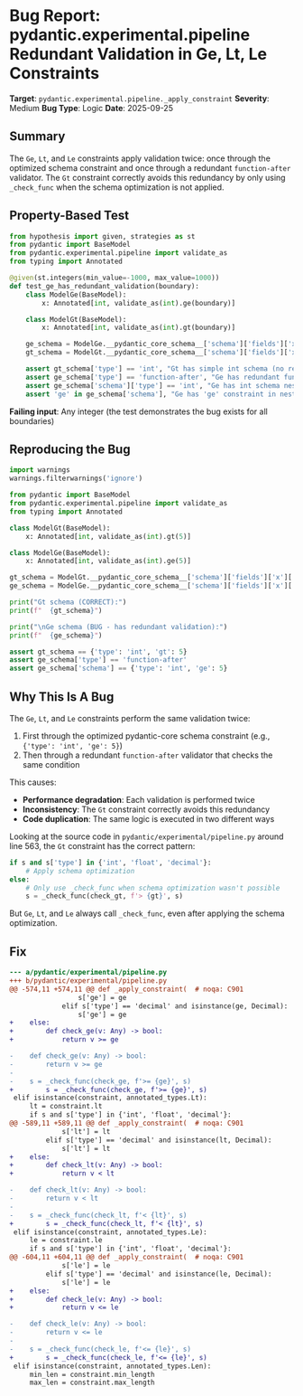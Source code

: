 # Bug Report: pydantic.experimental.pipeline Redundant Validation in Ge, Lt, Le Constraints

**Target**: `pydantic.experimental.pipeline._apply_constraint`
**Severity**: Medium
**Bug Type**: Logic
**Date**: 2025-09-25

## Summary

The `Ge`, `Lt`, and `Le` constraints apply validation twice: once through the optimized schema constraint and once through a redundant `function-after` validator. The `Gt` constraint correctly avoids this redundancy by only using `_check_func` when the schema optimization is not applied.

## Property-Based Test

```python
from hypothesis import given, strategies as st
from pydantic import BaseModel
from pydantic.experimental.pipeline import validate_as
from typing import Annotated

@given(st.integers(min_value=-1000, max_value=1000))
def test_ge_has_redundant_validation(boundary):
    class ModelGe(BaseModel):
        x: Annotated[int, validate_as(int).ge(boundary)]

    class ModelGt(BaseModel):
        x: Annotated[int, validate_as(int).gt(boundary)]

    ge_schema = ModelGe.__pydantic_core_schema__['schema']['fields']['x']['schema']
    gt_schema = ModelGt.__pydantic_core_schema__['schema']['fields']['x']['schema']

    assert gt_schema['type'] == 'int', "Gt has simple int schema (no redundant validation)"
    assert ge_schema['type'] == 'function-after', "Ge has redundant function-after wrapper"
    assert ge_schema['schema']['type'] == 'int', "Ge has int schema nested inside"
    assert 'ge' in ge_schema['schema'], "Ge has 'ge' constraint in nested schema"
```

**Failing input**: Any integer (the test demonstrates the bug exists for all boundaries)

## Reproducing the Bug

```python
import warnings
warnings.filterwarnings('ignore')

from pydantic import BaseModel
from pydantic.experimental.pipeline import validate_as
from typing import Annotated

class ModelGt(BaseModel):
    x: Annotated[int, validate_as(int).gt(5)]

class ModelGe(BaseModel):
    x: Annotated[int, validate_as(int).ge(5)]

gt_schema = ModelGt.__pydantic_core_schema__['schema']['fields']['x']['schema']
ge_schema = ModelGe.__pydantic_core_schema__['schema']['fields']['x']['schema']

print("Gt schema (CORRECT):")
print(f"  {gt_schema}")

print("\nGe schema (BUG - has redundant validation):")
print(f"  {ge_schema}")

assert gt_schema == {'type': 'int', 'gt': 5}
assert ge_schema['type'] == 'function-after'
assert ge_schema['schema'] == {'type': 'int', 'ge': 5}
```

## Why This Is A Bug

The `Ge`, `Lt`, and `Le` constraints perform the same validation twice:
1. First through the optimized pydantic-core schema constraint (e.g., `{'type': 'int', 'ge': 5}`)
2. Then through a redundant `function-after` validator that checks the same condition

This causes:
- **Performance degradation**: Each validation is performed twice
- **Inconsistency**: The `Gt` constraint correctly avoids this redundancy
- **Code duplication**: The same logic is executed in two different ways

Looking at the source code in `pydantic/experimental/pipeline.py` around line 563, the `Gt` constraint has the correct pattern:

```python
if s and s['type'] in {'int', 'float', 'decimal'}:
    # Apply schema optimization
else:
    # Only use _check_func when schema optimization wasn't possible
    s = _check_func(check_gt, f'> {gt}', s)
```

But `Ge`, `Lt`, and `Le` always call `_check_func`, even after applying the schema optimization.

## Fix

```diff
--- a/pydantic/experimental/pipeline.py
+++ b/pydantic/experimental/pipeline.py
@@ -574,11 +574,11 @@ def _apply_constraint(  # noqa: C901
                 s['ge'] = ge
             elif s['type'] == 'decimal' and isinstance(ge, Decimal):
                 s['ge'] = ge
+    else:
+        def check_ge(v: Any) -> bool:
+            return v >= ge

-    def check_ge(v: Any) -> bool:
-        return v >= ge
-
-    s = _check_func(check_ge, f'>= {ge}', s)
+        s = _check_func(check_ge, f'>= {ge}', s)
 elif isinstance(constraint, annotated_types.Lt):
     lt = constraint.lt
     if s and s['type'] in {'int', 'float', 'decimal'}:
@@ -589,11 +589,11 @@ def _apply_constraint(  # noqa: C901
             s['lt'] = lt
         elif s['type'] == 'decimal' and isinstance(lt, Decimal):
             s['lt'] = lt
+    else:
+        def check_lt(v: Any) -> bool:
+            return v < lt

-    def check_lt(v: Any) -> bool:
-        return v < lt
-
-    s = _check_func(check_lt, f'< {lt}', s)
+        s = _check_func(check_lt, f'< {lt}', s)
 elif isinstance(constraint, annotated_types.Le):
     le = constraint.le
     if s and s['type'] in {'int', 'float', 'decimal'}:
@@ -604,11 +604,11 @@ def _apply_constraint(  # noqa: C901
             s['le'] = le
         elif s['type'] == 'decimal' and isinstance(le, Decimal):
             s['le'] = le
+    else:
+        def check_le(v: Any) -> bool:
+            return v <= le

-    def check_le(v: Any) -> bool:
-        return v <= le
-
-    s = _check_func(check_le, f'<= {le}', s)
+        s = _check_func(check_le, f'<= {le}', s)
 elif isinstance(constraint, annotated_types.Len):
     min_len = constraint.min_length
     max_len = constraint.max_length
```